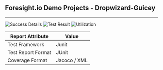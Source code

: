 
## Foresight.io Demo Projects - Dropwizard-Guicey


---
![Success Details](http://foresight.service.thundra.us/public/api/v1/badge/success?repoId=db27cd8c-72e1-4489-9efe-a59d7347a575)
![Test Result](http://foresight.service.thundra.us/public/api/v1/badge/test?repoId=db27cd8c-72e1-4489-9efe-a59d7347a575)
![Utilization](http://foresight.service.thundra.us/public/api/v1/badge/utilization?repoId=db27cd8c-72e1-4489-9efe-a59d7347a575)


| Report Attribute  | Value   | 
|---|---|
| Test Framework  | Junit |
| Test Report Format | JUnit |
| Coverage Format | Jacoco / XML  |
